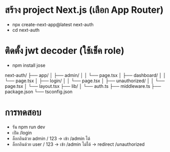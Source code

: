 # สร้าง project Next.js (เลือก App Router)
- npx create-next-app@latest next-auth
- cd next-auth

# ติดตั้ง jwt decoder (ใช้เช็ค role)
- npm install jose

next-auth/
 ├── app/
 │   ├── admin/
 │   │   └── page.tsx
 │   ├── dashboard/
 │   │   └── page.tsx
 │   ├── login/
 │   │   └── page.tsx
 │   ├── unauthorized/
 │   │   └── page.tsx
 │   └── layout.tsx
 ├── lib/
 │   └── auth.ts
 ├── middleware.ts
 ├── package.json
 └── tsconfig.json

# การทดสอบ
- รัน npm run dev
- เปิด /login
- ล็อกอินด้วย admin / 123 → เข้า /admin ได้
- ล็อกอินด้วย user / 123 → เข้า /admin ไม่ได้ → redirect /unauthorized
